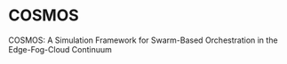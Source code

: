 # COSMOS
COSMOS: A Simulation Framework for Swarm-Based Orchestration in the Edge-Fog-Cloud Continuum
